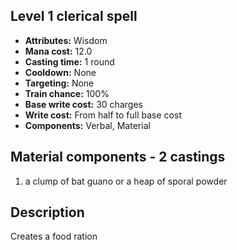 ## Level 1 clerical spell
- **Attributes:** Wisdom
- **Mana cost:** 12.0
- **Casting time:** 1 round
- **Cooldown:** None
- **Targeting:** None
- **Train chance:** 100%
- **Base write cost:** 30 charges
- **Write cost:** From half to full base cost
- **Components:** Verbal, Material
## Material components - 2 castings
1. a clump of bat guano or a heap of sporal powder
## Description
Creates a food ration
